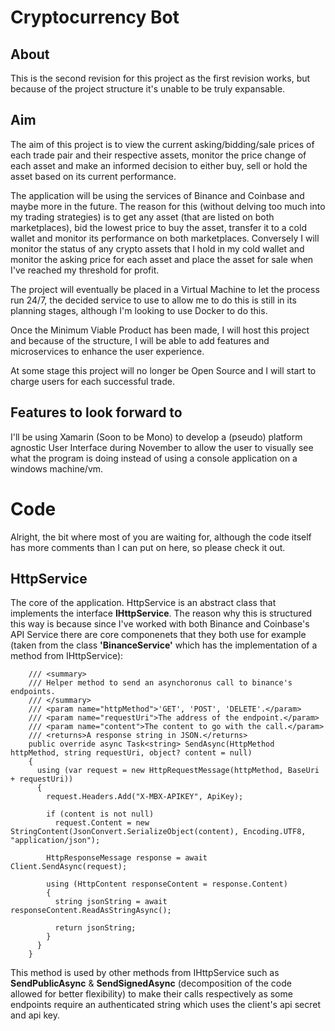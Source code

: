 # Cryptocurrency Bot
## About
This is the second revision for this project as the first revision works, but because of the project structure it's unable to be truly expansable.

## Aim
The aim of this project is to view the current asking/bidding/sale prices of each trade pair and their respective assets, monitor the price change of each asset and make an informed decision to either buy, sell or hold the asset based on its current performance.

The application will be using the services of Binance and Coinbase and maybe more in the future.
The reason for this (without delving too much into my trading strategies) is to get any asset (that are listed on both marketplaces), bid the lowest price to buy the asset, transfer it to a cold wallet and monitor its performance on both marketplaces. Conversely I will monitor the status of any crypto assets that I hold in my cold wallet and monitor the asking price for each asset and place the asset for sale when I've reached my threshold for profit.

The project will eventually be placed in a Virtual Machine to let the process run 24/7, the decided service to use to allow me to do this is still in its planning stages, although I'm looking to use Docker to do this.

Once the Minimum Viable Product has been made, I will host this project and because of the structure, I will be able to add features and microservices to enhance the user experience.

At some stage this project will no longer be Open Source and I will start to charge users for each successful trade.

## Features to look forward to

I'll be using Xamarin (Soon to be Mono) to develop a (pseudo) platform agnostic User Interface during November to allow the user to visually see what the program is doing instead of using a console application on a windows machine/vm.

# Code
Alright, the bit where most of you are waiting for, although the code itself has more comments than I can put on here, so please check it out.

## **HttpService**
The core of the application. HttpService is an abstract class that implements the interface **IHttpService**. The reason why this is structured this way is because since I've worked with both Binance and Coinbase's API Service there are core componenets that they both use for example (taken from the class **'BinanceService'** which has the implementation of a method from IHttpService):
```
    /// <summary>
    /// Helper method to send an asynchoronus call to binance's endpoints.
    /// </summary>
    /// <param name="httpMethod">'GET', 'POST', 'DELETE'.</param>
    /// <param name="requestUri">The address of the endpoint.</param>
    /// <param name="content">The content to go with the call.</param>
    /// <returns>A response string in JSON.</returns>
    public override async Task<string> SendAsync(HttpMethod httpMethod, string requestUri, object? content = null)
    {
      using (var request = new HttpRequestMessage(httpMethod, BaseUri + requestUri))
      {
        request.Headers.Add("X-MBX-APIKEY", ApiKey);

        if (content is not null)
          request.Content = new StringContent(JsonConvert.SerializeObject(content), Encoding.UTF8, "application/json");

        HttpResponseMessage response = await Client.SendAsync(request);

        using (HttpContent responseContent = response.Content)
        {
          string jsonString = await responseContent.ReadAsStringAsync();

          return jsonString;
        }
      }
    }
```
This method is used by other methods from IHttpService such as **SendPublicAsync** & **SendSignedAsync** (decomposition of the code allowed for better flexibility) to make their calls respectively as some endpoints require an authenticated string which uses the client's api secret and api key.
